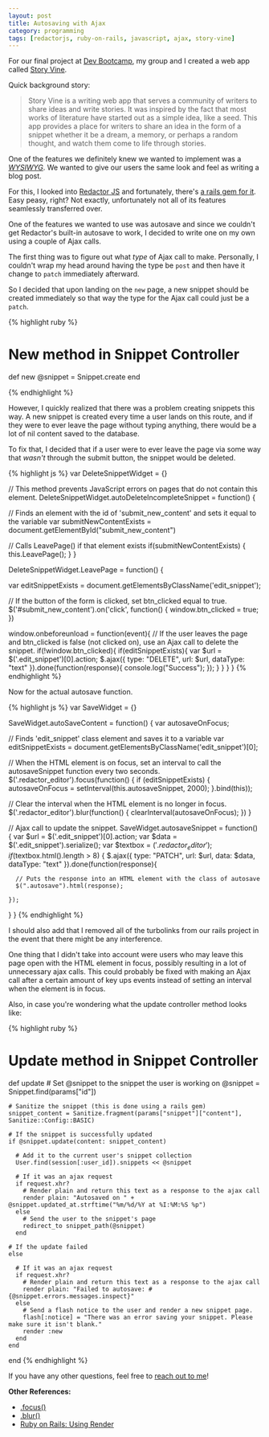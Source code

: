 ```yaml
---
layout: post
title: Autosaving with Ajax
category: programming
tags: [redactorjs, ruby-on-rails, javascript, ajax, story-vine]
---
```


For our final project at [Dev Bootcamp](http://devbootcamp.com), my group and I created a web app called [Story Vine](http://story-vine-app.herokuapp.com/).

<!-- more -->

Quick background story:
>Story Vine is a writing web app that serves a community of writers to share ideas and write stories. It was inspired by the fact that most works of literature have started out as a simple idea, like a seed. This app provides a place for writers to share an idea in the form of a snippet whether it be a dream, a memory, or perhaps a random thought, and watch them come to life through stories.



One of the features we definitely knew we wanted to implement was a [*WYSIWYG*](http://en.wikipedia.org/wiki/WYSIWYG). We wanted to give our users the same look and feel as writing a blog post.

For this, I looked into [Redactor JS](http://imperavi.com/redactor/) and fortunately, there's [a rails gem for it](https://github.com/SammyLin/redactor-rails). Easy peasy, right? Not exactly, unfortunately not all of its features seamlessly transferred over.

One of the features we wanted to use was autosave and since we couldn't get Redactor's built-in autosave to work, I decided to write one on my own using a couple of Ajax calls.

The first thing was to figure out what *type* of Ajax call to make. Personally, I couldn't wrap my head around having the type be `post` and then have it change to `patch` immediately afterward.

So I decided that upon landing on the `new` page, a new snippet should be created immediately so that way the type for the Ajax call could just be a `patch`.

{% highlight ruby %}
# New method in Snippet Controller
  def new
    @snippet = Snippet.create
  end

{% endhighlight %}

However, I quickly realized that there was a problem creating snippets this way. A new snippet is created every time a user lands on this route, and if they were to ever leave the page without typing anything, there would be a lot of nil content saved to the database.

To fix that, I decided that if a user were to ever leave the page via some way that *wasn't* through the submit button, the snippet would be deleted.

{% highlight js %}
var DeleteSnippetWidget = {}


// This method prevents JavaScript errors on pages that do not contain this element.
DeleteSnippetWidget.autoDeleteIncompleteSnippet = function() {

  // Finds an element with the id of 'submit_new_content' and sets it equal to the variable
  var submitNewContentExists = document.getElementById("submit_new_content")

  // Calls LeavePage() if that element exists
  if(submitNewContentExists) {
    this.LeavePage();
  }
}

DeleteSnippetWidget.LeavePage = function() {

  var editSnippetExists = document.getElementsByClassName('edit_snippet');

  // If the button of the form is clicked, set btn_clicked equal to true.
  $('#submit_new_content').on('click', function() {
    window.btn_clicked = true;
  })

  window.onbeforeunload = function(event){
      // If the user leaves the page and btn_clicked is false (not clicked on), use an Ajax call to delete the snippet.
      if(!window.btn_clicked){
        if(editSnippetExists){
            var $url = $('.edit_snippet')[0].action;
            $.ajax({
              type: "DELETE",
              url: $url,
              dataType: "text"
            }).done(function(response){
              console.log("Success");
            });
        }
      }
  }
}
{% endhighlight %}

Now for the actual autosave function.

{% highlight js %}
var SaveWidget = {}

SaveWidget.autoSaveContent = function() {
  var autosaveOnFocus;

  // Finds 'edit_snippet' class element and saves it to a variable
  var editSnippetExists = document.getElementsByClassName('edit_snippet')[0];

  // When the HTML element is on focus, set an interval to call the autosaveSnippet function every two seconds.
  $('.redactor_editor').focus(function() {
    if (editSnippetExists) {
      autosaveOnFocus = setInterval(this.autosaveSnippet, 2000);
  }.bind(this));

  // Clear the interval when the HTML element is no longer in focus.
  $('.redactor_editor').blur(function() {
    clearInterval(autosaveOnFocus);
  })
}

// Ajax call to update the snippet.
SaveWidget.autosaveSnippet = function() {
  var $url = $('.edit_snippet')[0].action;
  var $data = $('.edit_snippet').serialize();
  var $textbox = $('.redactor_editor');
  if($textbox.html().length > 8) {
    $.ajax({
      type: "PATCH",
      url: $url,
      data: $data,
      dataType: "text"
    }).done(function(response){

      // Puts the response into an HTML element with the class of autosave
      $(".autosave").html(response);

    });
  }
}
{% endhighlight %}

I should also add that I removed all of the turbolinks from our rails project in the event that there might be any interference.

One thing that I didn't take into account were users who may leave this page open with the HTML element in focus, possibly resulting in a lot of unnecessary ajax calls. This could probably be fixed with making an Ajax call after a certain amount of key ups events instead of setting an interval when the element is in focus.

Also, in case you're wondering what the update controller method looks like:

{% highlight ruby %}
# Update method in Snippet Controller
  def update
    # Set @snippet to the snippet the user is working on
    @snippet = Snippet.find(params["id"])

    # Sanitize the snippet (this is done using a rails gem)
    snippet_content = Sanitize.fragment(params["snippet"]["content"], Sanitize::Config::BASIC)

    # If the snippet is successfully updated
    if @snippet.update(content: snippet_content)

      # Add it to the current user's snippet collection
      User.find(session[:user_id]).snippets << @snippet

      # If it was an ajax request
      if request.xhr?
        # Render plain and return this text as a response to the ajax call
        render plain: "Autosaved on " + @snippet.updated_at.strftime("%m/%d/%Y at %I:%M:%S %p")
      else
        # Send the user to the snippet's page
        redirect_to snippet_path(@snippet)
      end

    # If the update failed
    else

      # If it was an ajax request
      if request.xhr?
        # Render plain and return this text as a response to the ajax call
        render plain: "Failed to autosave: #{@snippet.errors.messages.inspect}"
      else
        # Send a flash notice to the user and render a new snippet page.
        flash[:notice] = "There was an error saving your snippet. Please make sure it isn't blank."
        render :new
      end
    end
  end
{% endhighlight %}

If you have any other questions, feel free to <a href="http://twitter.com/mxngyn" target="_blank">reach out to me</a>!

**Other References:**

*   [.focus()](http://api.jquery.com/focus/)
*   [.blur()](http://api.jquery.com/blur/)
*   [Ruby on Rails: Using Render](http://guides.rubyonrails.org/layouts_and_rendering.html#using-render)
